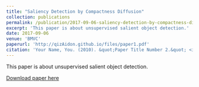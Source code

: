 ```yaml
---
title: "Saliency Detection by Compactness Diffusion"
collection: publications
permalink: /publication/2017-09-06-saliency-detection-by-compactness-diffusion
excerpt: 'This paper is about unsupervised salient object detection.'
date: 2017-09-06
venue: 'BMVC'
paperurl: 'http://qizAidon.github.io/files/paper1.pdf'
citation: 'Your Name, You. (2010). &quot;Paper Title Number 2.&quot; <i>Journal 1</i>. 1(2).'
---
```

This paper is about unsupervised salient object detection.

[Download paper here](http://qizAidon.github.io/files/paper1.pdf)
